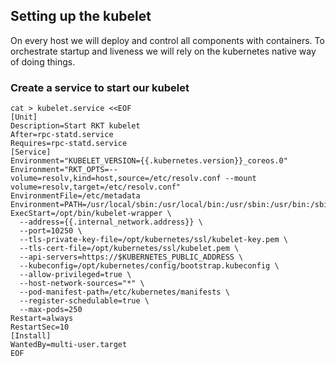 ## Setting up the kubelet

On every host we will deploy and control all components with containers.
To orchestrate startup and liveness we will rely on the kubernetes native way of
doing things.

### Create a service to start our kubelet

```
cat > kubelet.service <<EOF
[Unit]
Description=Start RKT kubelet
After=rpc-statd.service
Requires=rpc-statd.service
[Service]
Environment="KUBELET_VERSION={{.kubernetes.version}}_coreos.0"
Environment="RKT_OPTS=--volume=resolv,kind=host,source=/etc/resolv.conf --mount volume=resolv,target=/etc/resolv.conf"
EnvironmentFile=/etc/metadata
Environment=PATH=/usr/local/sbin:/usr/local/bin:/usr/sbin:/usr/bin:/sbin:/bin:/opt/bin:/usr/share/oem/bin
ExecStart=/opt/bin/kubelet-wrapper \
  --address={{.internal_network.address}} \
  --port=10250 \
  --tls-private-key-file=/opt/kubernetes/ssl/kubelet-key.pem \
  --tls-cert-file=/opt/kubernetes/ssl/kubelet.pem \
  --api-servers=https://$KUBERNETES_PUBLIC_ADDRESS \
  --kubeconfig=/opt/kubernetes/config/bootstrap.kubeconfig \
  --allow-privileged=true \
  --host-network-sources="*" \
  --pod-manifest-path=/etc/kubernetes/manifests \
  --register-schedulable=true \
  --max-pods=250
Restart=always
RestartSec=10
[Install]
WantedBy=multi-user.target
EOF
```
